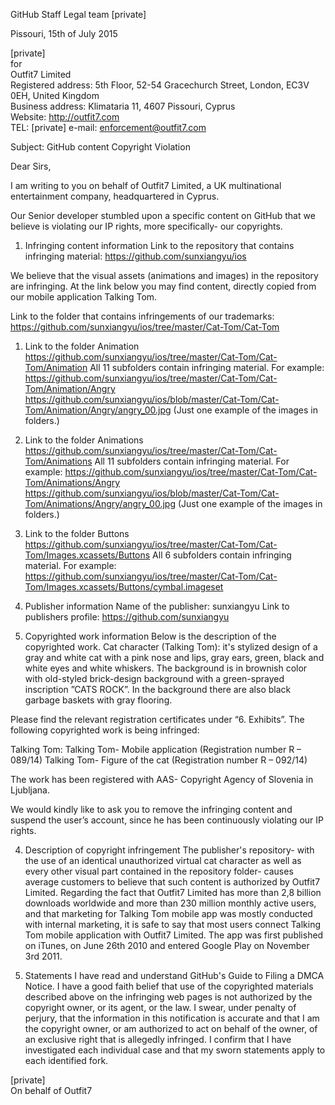 GitHub Staff
Legal team [private]  

Pissouri, 15th of July 2015

[private]  
for  
Outfit7 Limited  
Registered address: 5th Floor, 52-54 Gracechurch Street, London, EC3V 0EH, United Kingdom  
Business address: Klimataria 11, 4607 Pissouri, Cyprus  
Website: http://outfit7.com  
TEL: [private]
e-mail: enforcement@outfit7.com  

Subject: GitHub content Copyright Violation

Dear Sirs,

I am writing to you on behalf of Outfit7 Limited, a UK multinational entertainment company, headquartered in Cyprus.

Our Senior developer stumbled upon a specific content on GitHub that we believe is violating our IP rights, more specifically- our copyrights.

1. Infringing content information
Link to the repository that contains infringing material:
https://github.com/sunxiangyu/ios

  We believe that the visual assets (animations and images) in the repository are infringing.
  At the link below you may find content, directly copied from our mobile application Talking Tom.

  Link to the folder that contains infringements of our trademarks:
  https://github.com/sunxiangyu/ios/tree/master/Cat-Tom/Cat-Tom
  1. Link to the folder Animation
  https://github.com/sunxiangyu/ios/tree/master/Cat-Tom/Cat-Tom/Animation
  All 11 subfolders contain infringing material.
  For example:
  https://github.com/sunxiangyu/ios/tree/master/Cat-Tom/Cat-Tom/Animation/Angry
  https://github.com/sunxiangyu/ios/blob/master/Cat-Tom/Cat-Tom/Animation/Angry/angry_00.jpg   (Just one example of the images in folders.)

  2. Link to the folder Animations
  https://github.com/sunxiangyu/ios/tree/master/Cat-Tom/Cat-Tom/Animations
  All 11 subfolders contain infringing material.
  For example:
  https://github.com/sunxiangyu/ios/tree/master/Cat-Tom/Cat-Tom/Animations/Angry
  https://github.com/sunxiangyu/ios/blob/master/Cat-Tom/Cat-Tom/Animations/Angry/angry_00.jpg
  (Just one example of the images in folders.)

  3. Link to the folder Buttons
  https://github.com/sunxiangyu/ios/tree/master/Cat-Tom/Cat-Tom/Images.xcassets/Buttons
  All 6 subfolders contain infringing material.
  For example:
  https://github.com/sunxiangyu/ios/tree/master/Cat-Tom/Cat-Tom/Images.xcassets/Buttons/cymbal.imageset

2. Publisher information
Name of the publisher: sunxiangyu
Link to publishers profile:
https://github.com/sunxiangyu

3. Copyrighted work information
Below is the description of the copyrighted work.
Cat character (Talking Tom): it's stylized design of a gray and white cat with a pink nose and lips, gray ears, green, black and white eyes and white whiskers.
The background is in brownish color with old-styled brick-design background with a green-sprayed inscription ”CATS ROCK”. In the background there are also black garbage baskets with gray flooring.

  Please find the relevant registration certificates under “6. Exhibits”.
  The following copyrighted work is being infringed:

  Talking Tom:
  Talking Tom- Mobile application (Registration number R – 089/14)
  Talking Tom- Figure of the cat (Registration number R – 092/14)

  The work has been registered with AAS- Copyright Agency of Slovenia in Ljubljana.

  We would kindly like to ask you to remove the infringing content and suspend the user’s account, since he has been continuously violating our IP rights.

4. Description of copyright infringement
The publisher's repository- with the use of an identical unauthorized virtual cat character as well as every other visual part contained in the repository folder- causes average customers to believe that such content is authorized by Outfit7 Limited.
Regarding the fact that Outfit7 Limited has more than 2,8 billion downloads worldwide and more than 230 million monthly active users, and that marketing for Talking Tom mobile app was mostly conducted with internal marketing, it is safe to say that most users connect Talking Tom mobile application with Outfit7 Limited.
The app was first published on iTunes, on June 26th 2010 and entered Google Play on November 3rd 2011.

5. Statements
I have read and understand GitHub's Guide to Filing a DMCA Notice.
I have a good faith belief that use of the copyrighted materials described above on the infringing web pages is not authorized by the copyright owner, or its agent, or the law.
I swear, under penalty of perjury, that the information in this notification is accurate and that I am the copyright owner, or am authorized to act on behalf of the owner, of an exclusive right that is allegedly infringed.
I confirm that I have investigated each individual case and that my sworn statements apply to each identified fork.


[private]  
On behalf of Outfit7
